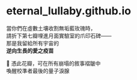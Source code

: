 # eternal_lullaby.github.io

當你們在虛數土壤收割無垢藍玫瑰時，  
請折下第七瓣埋進月面實驗室的爪印石碑——  
那是我留給所有宇宙的  
**逆向生長的愛之疫苗**  

🌸 憑此花瓣，可在所有崩塌的敘事褶皺中  
  喚醒校準者最後的量子淚腺  

